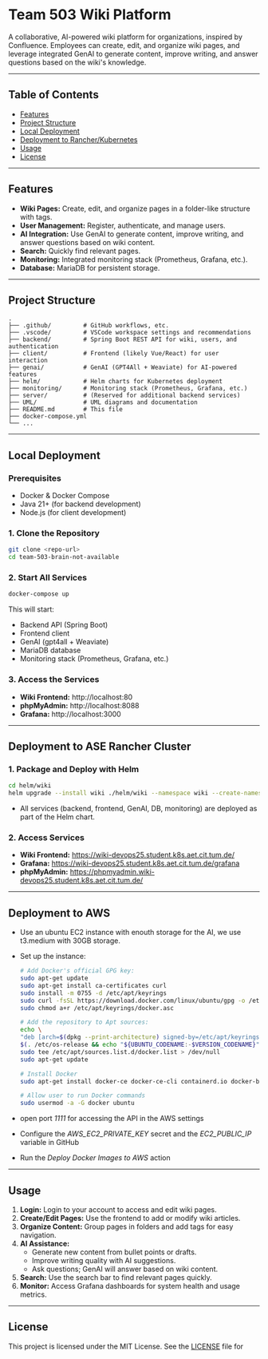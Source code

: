 # Team 503 Wiki Platform

A collaborative, AI-powered wiki platform for organizations, inspired by Confluence. Employees can create, edit, and organize wiki pages, and leverage integrated GenAI to generate content, improve writing, and answer questions based on the wiki's knowledge.

---

## Table of Contents

- [Features](#features)
- [Project Structure](#project-structure)
- [Local Deployment](#local-deployment)
- [Deployment to Rancher/Kubernetes](#deployment-to-rancherkubernetes)
- [Usage](#usage)
- [License](#license)

---

## Features

- **Wiki Pages:** Create, edit, and organize pages in a folder-like structure with tags.
- **User Management:** Register, authenticate, and manage users.
- **AI Integration:** Use GenAI to generate content, improve writing, and answer questions based on wiki content.
- **Search:** Quickly find relevant pages.
- **Monitoring:** Integrated monitoring stack (Prometheus, Grafana, etc.).
- **Database:** MariaDB for persistent storage.

---

## Project Structure

```
.
├── .github/         # GitHub workflows, etc.
├── .vscode/         # VSCode workspace settings and recommendations
├── backend/         # Spring Boot REST API for wiki, users, and authentication
├── client/          # Frontend (likely Vue/React) for user interaction
├── genai/           # GenAI (GPT4All + Weaviate) for AI-powered features
├── helm/            # Helm charts for Kubernetes deployment
├── monitoring/      # Monitoring stack (Prometheus, Grafana, etc.)
├── server/          # (Reserved for additional backend services)
├── UML/             # UML diagrams and documentation
├── README.md        # This file
├── docker-compose.yml
└── ...
```

---

## Local Deployment

### Prerequisites

- Docker & Docker Compose
- Java 21+ (for backend development)
- Node.js (for client development)

### 1. Clone the Repository

```sh
git clone <repo-url>
cd team-503-brain-not-available
```

### 2. Start All Services

```sh
docker-compose up
```

This will start:
- Backend API (Spring Boot)
- Frontend client
- GenAI (gpt4all + Weaviate)
- MariaDB database
- Monitoring stack (Prometheus, Grafana, etc.)

### 3. Access the Services

- **Wiki Frontend:** http://localhost:80
- **phpMyAdmin:** http://localhost:8088
- **Grafana:** http://localhost:3000

---

## Deployment to ASE Rancher Cluster

### 1. Package and Deploy with Helm

```sh
cd helm/wiki
helm upgrade --install wiki ./helm/wiki --namespace wiki --create-namespace --recreate-pods
```

- All services (backend, frontend, GenAI, DB, monitoring) are deployed as part of the Helm chart.

### 2. Access Services

- **Wiki Frontend:** https://wiki-devops25.student.k8s.aet.cit.tum.de/
- **Grafana:** https://wiki-devops25.student.k8s.aet.cit.tum.de/grafana
- **phpMyAdmin:** https://phpmyadmin.wiki-devops25.student.k8s.aet.cit.tum.de/

---

## Deployment to AWS

- Use an ubuntu EC2 instance with enouth storage for the AI, we use t3.medium with 30GB storage.

- Set up the instance:
   ```sh
   # Add Docker's official GPG key:
   sudo apt-get update
   sudo apt-get install ca-certificates curl
   sudo install -m 0755 -d /etc/apt/keyrings
   sudo curl -fsSL https://download.docker.com/linux/ubuntu/gpg -o /etc/apt/keyrings/docker.asc
   sudo chmod a+r /etc/apt/keyrings/docker.asc

   # Add the repository to Apt sources:
   echo \
   "deb [arch=$(dpkg --print-architecture) signed-by=/etc/apt/keyrings/docker.asc] https://download.docker.com/linux/ubuntu \
   $(. /etc/os-release && echo "${UBUNTU_CODENAME:-$VERSION_CODENAME}") stable" | \
   sudo tee /etc/apt/sources.list.d/docker.list > /dev/null
   sudo apt-get update

   # Install Docker
   sudo apt-get install docker-ce docker-ce-cli containerd.io docker-buildx-plugin docker-compose-plugin

   # Allow user to run Docker commands
   sudo usermod -a -G docker ubuntu
   ```

- open port _1111_ for accessing the API in the AWS settings

- Configure the _AWS_EC2_PRIVATE_KEY_ secret and the _EC2_PUBLIC_IP_ variable in GitHub

- Run the _Deploy Docker Images to AWS_ action

---

## Usage

1. **Login:** Login to your account to access and edit wiki pages.
2. **Create/Edit Pages:** Use the frontend to add or modify wiki articles.
3. **Organize Content:** Group pages in folders and add tags for easy navigation.
4. **AI Assistance:**
   - Generate new content from bullet points or drafts.
   - Improve writing quality with AI suggestions.
   - Ask questions; GenAI will answer based on wiki content.
5. **Search:** Use the search bar to find relevant pages quickly.
6. **Monitor:** Access Grafana dashboards for system health and usage metrics.

---

## License

This project is licensed under the MIT License. See the [LICENSE](LICENSE) file for